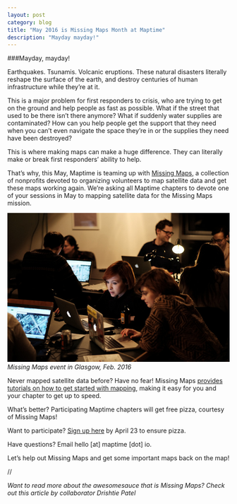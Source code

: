 ```yaml
---
layout: post
category: blog
title: "May 2016 is Missing Maps Month at Maptime"
description: "Mayday mayday!"
---
```

###Mayday, mayday!

Earthquakes. Tsunamis. Volcanic eruptions. These natural disasters literally reshape the  surface of the earth, and destroy centuries of human infrastructure while they’re at it.

This is a major problem for first responders to crisis, who are trying to get on the ground and help people as fast as possible. What if the street that used to be there isn’t there anymore? What if suddenly water supplies are contaminated? How can you help people get the support that they need when you can’t even navigate the space they’re in or the supplies they need have been destroyed?

This is where making maps can make a huge difference. They can literally make or break first responders’ ability to help. 

That’s why, this May, Maptime is teaming up with [Missing Maps](http://www.missingmaps.org/), a collection of nonprofits devoted to organizing volunteers to map satellite data and get these maps working again.  We’re asking all Maptime chapters to devote one of your sessions in May to mapping satellite data for the Missing Maps mission.

<img src="img/missing-maps-glasgow.jpg"><br>
<em>Missing Maps event in Glasgow, Feb. 2016</em>

Never mapped satellite data before? Have no fear! Missing Maps [provides tutorials on how to get started with mapping](http://www.missingmaps.org/contribute/#learn), making it easy for you and your chapter to get up to speed. 

What’s better? Participating Maptime chapters will get free pizza, courtesy of Missing Maps! 

Want to participate? [Sign up here](https://docs.google.com/forms/d/1hYq9bAcjFu8bbkWMD0NzxG-Z6bHsVPsTIulz6lPuMcs/viewform) by April 23 to ensure pizza.

Have questions? Email hello [at] maptime [dot] io.

Let’s help out Missing Maps and get some important maps back on the map!

//

<em>Want to read more about the awesomesauce that is Missing Maps? Check out this article by collaborator Drishtie Patel</em>
